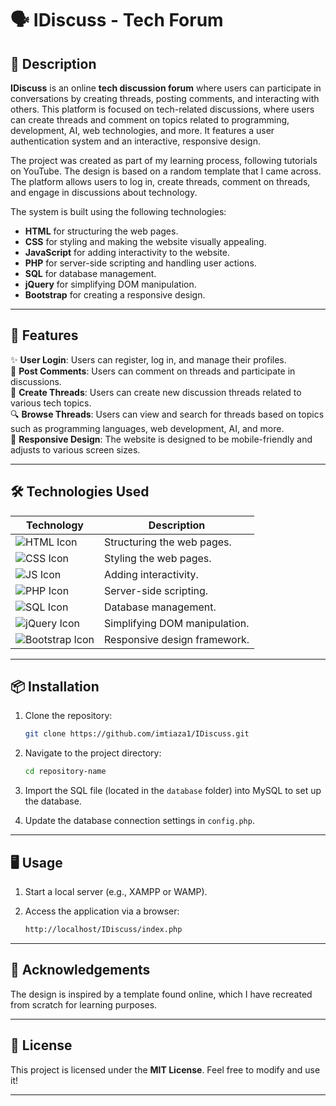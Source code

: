 # 🗣️ IDiscuss - Tech Forum

## 📝 Description

**IDiscuss** is an online **tech discussion forum** where users can participate in conversations by creating threads, posting comments, and interacting with others. This platform is focused on tech-related discussions, where users can create threads and comment on topics related to programming, development, AI, web technologies, and more. It features a user authentication system and an interactive, responsive design.

The project was created as part of my learning process, following tutorials on YouTube. The design is based on a random template that I came across. The platform allows users to log in, create threads, comment on threads, and engage in discussions about technology.

The system is built using the following technologies:

- **HTML** for structuring the web pages.
- **CSS** for styling and making the website visually appealing.
- **JavaScript** for adding interactivity to the website.
- **PHP** for server-side scripting and handling user actions.
- **SQL** for database management.
- **jQuery** for simplifying DOM manipulation.
- **Bootstrap** for creating a responsive design.

---

## 🚀 Features

✨ **User Login**: Users can register, log in, and manage their profiles.  
💬 **Post Comments**: Users can comment on threads and participate in discussions.  
📝 **Create Threads**: Users can create new discussion threads related to various tech topics.  
🔍 **Browse Threads**: Users can view and search for threads based on topics such as programming languages, web development, AI, and more.  
📱 **Responsive Design**: The website is designed to be mobile-friendly and adjusts to various screen sizes.

---

## 🛠️ Technologies Used

| Technology                                                                                          | Description                   |
| --------------------------------------------------------------------------------------------------- | ----------------------------- |
| ![HTML Icon](https://img.shields.io/badge/HTML-orange?logo=html5&logoColor=white)                   | Structuring the web pages.    |
| ![CSS Icon](https://img.shields.io/badge/CSS-blue?logo=css3&logoColor=white)                        | Styling the web pages.        |
| ![JS Icon](https://img.shields.io/badge/JavaScript-yellow?logo=javascript&logoColor=black)          | Adding interactivity.         |
| ![PHP Icon](https://img.shields.io/badge/PHP-purple?logo=php&logoColor=white)                       | Server-side scripting.        |
| ![SQL Icon](https://img.shields.io/badge/SQL-blue?logo=postgresql&logoColor=white)                  | Database management.          |
| ![jQuery Icon](https://img.shields.io/badge/jQuery-blue?logo=jquery&logoColor=white)                | Simplifying DOM manipulation. |
| ![Bootstrap Icon](https://img.shields.io/badge/Bootstrap-blueviolet?logo=bootstrap&logoColor=white) | Responsive design framework.  |

---

## 📦 Installation

1. Clone the repository:

   ```bash
   git clone https://github.com/imtiaza1/IDiscuss.git

   ```

2. Navigate to the project directory:
   ```bash
   cd repository-name
   ```
3. Import the SQL file (located in the `database` folder) into MySQL to set up the database.
4. Update the database connection settings in `config.php`.

---

## 🖥️ Usage

1. Start a local server (e.g., XAMPP or WAMP).
2. Access the application via a browser:

   ```bash
   http://localhost/IDiscuss/index.php

   ```

---

## 🙌 Acknowledgements

The design is inspired by a template found online, which I have recreated from scratch for learning purposes.

---

## 📜 License

This project is licensed under the **MIT License**. Feel free to modify and use it!

---


